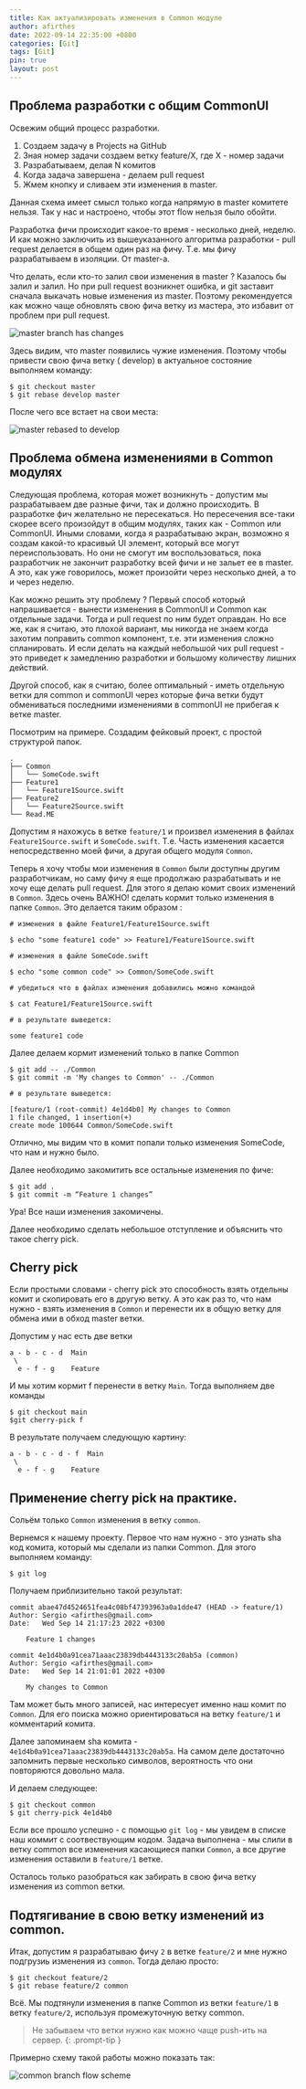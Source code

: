 ```yaml
---
title: Как актуализировать изменения в Common модуле
author: afirthes
date: 2022-09-14 22:35:00 +0800
categories: [Git]
tags: [Git]
pin: true
layout: post
---
```


## Проблема разработки с общим CommonUI

Освежим общий процесс разработки.

1. Создаем задачу в Projects на GitHub
2. Зная номер задачи создаем ветку feature/X, где X - номер задачи
3. Разрабатываем, делая N комитов
4. Когда задача завершена - делаем pull request
5. Жмем кнопку и сливаем эти изменения в master.

Данная схема имеет смысл только когда напрямую в master комитете нельзя. Так у нас и настроено, чтобы этот flow нельзя
было обойти.

Разработка фичи происходит какое-то время - несколько дней, неделю. И как можно заключить из вышеуказанного алгоритма
разработки - pull request делается в общем один раз на фичу. Т.е. мы фичу разрабатываем в изоляции. От master-а.

Что делать, если кто-то залил свои изменения в master ? Казалось бы залил и залил. Но при pull request возникнет ошибка,
и git заставит сначала выкачать новые изменения из master. Поэтому рекомендуется как можно чаще обновлять свою фича
ветку из мастера, это избавит от проблем при pull request.

![master branch has changes](/assets/images/master-has-changes.png)

Здесь видим, что master появились чужие изменения. Поэтому чтобы привести свою фича ветку (
develop) в актуальное состояние выполняем команду:

```console
$ git checkout master
$ git rebase develop master
```

После чего все встает на свои места:

![master rebased to develop](/assets/images/mater-rebased.png)

## Проблема обмена изменениями в Common модулях

Следующая проблема, которая может возникнуть - допустим мы разрабатываем две разные фичи, так и должно происходить. В
разработке фич желательно не пересекаться. Но пересечения все-таки скорее всего произойдут в общим модулях, таких как -
Common или CommonUI. Иными словами, когда я разрабатываю экран, возможно я создам какой-то красивый UI элемент, который
все могут переиспользовать. Но они не смогут им воспользоваться, пока разработчик не закончит разработку всей фичи и не
зальет ее в master. А это, как уже говорилось, может произойти через несколько дней, а то и через неделю.

Как можно решить эту проблему ? Первый способ который напрашивается - вынести изменения в CommonUI и Common как
отдельные задачи. Тогда и pull request по ним будет оправдан. Но все же, как я считаю, это плохой вариант, мы никогда не
знаем когда захотим поправить common компонент, т.е. эти изменения сложно спланировать. И если делать на каждый
небольшой чих pull request - это приведет к замедлению разработки и большому количеству лишних действий.

Другой способ, как я считаю, более оптимальный - иметь отдельную ветки для common и commonUI через которые фича ветки
будут обмениваться последними изменениями в commonUI не прибегая к ветке master.

Посмотрим на примере. Создадим фейковый проект, с простой структурой папок.

```console
.
├── Common
│   └── SomeCode.swift
├── Feature1
│   └── Feature1Source.swift
├── Feature2
│   └── Feature2Source.swift
└── Read.ME
```

Допустим я нахожусь в ветке `feature/1` и произвел изменения в файлах `Feature1Source.swift` и `SomeCode.swift`. Т.е. Часть
изменения касается непосредственно моей фичи, а другая общего модуля `Common`.

Теперь я хочу чтобы мои изменения в `Common` были доступны другим разработчикам, но саму фичу я еще продолжаю
разрабатывать и не хочу еще делать pull request. Для этого я делаю комит своих изменений в `Common`. Здесь очень ВАЖНО!
сделать кормит только изменения в папке `Common`. Это делается таким образом :

```console
# изменения в файле Feature1/Feature1Source.swift

$ echo "some feature1 code" >> Feature1/Feature1Source.swift

# изменения в файле SomeCode.swift

$ echo "some common code" >> Common/SomeCode.swift

# убедиться что в файлах изменения добавились можно командой

$ cat Feature1/Feature1Source.swift

# в результате выведется:

some feature1 code
```

Далее делаем кормит изменений только в папке Common

```console
$ git add -- ./Common
$ git commit -m 'My changes to Common' -- ./Common

# в результате выведется:

[feature/1 (root-commit) 4e1d4b0] My changes to Common
1 file changed, 1 insertion(+)
create mode 100644 Common/SomeCode.swift
```

Отлично, мы видим что в комит попали только изменения SomeCode, что нам и нужно было.

Далее необходимо закомитить все остальные изменения по фиче:

```console
$ git add .
$ git commit -m “Feature 1 changes”
```

Ура! Все наши изменения закомичены.

Далее необходимо сделать небольшое отступление и объяснить что такое cherry pick.

## Cherry pick

Если простыми словами - cherry pick это способность взять отдельны комит и скопировать его в другую ветку. А это как раз
то, что нам нужно - взять изменения в `Common` и перенести их в общую ветку для обмена ими в обход master ветки.

Допустим у нас есть две ветки

```console
a - b - c - d  Main
 \
  e - f - g    Feature
```

И мы хотим кормит f перенести в ветку `Main`. Тогда выполняем две команды

```console
$ git checkout main
$git cherry-pick f
```

В результате получаем следующую картину:

```console
a - b - c - d - f  Main
 \
  e - f - g    Feature
```

## Применение cherry pick на практике.

Сольём только `Common` изменения в ветку `common`.

Вернемся к нашему проекту. Первое что нам нужно - это узнать sha код комита, который мы сделали из папки Common. Для
этого выполняем команду:

```console
$ git log
```

Получаем приблизительно такой результат:

```console
commit abae47d4524651fea4c08bf47393963a0a1dde47 (HEAD -> feature/1)
Author: Sergio <afirthes@gmail.com>
Date:   Wed Sep 14 21:17:23 2022 +0300

    Feature 1 changes

commit 4e1d4b0a91cea71aaac23839db4443133c20ab5a (common)
Author: Sergio <afirthes@gmail.com>
Date:   Wed Sep 14 21:01:01 2022 +0300

    My changes to Common

```

Там может быть много записей, нас интересует именно наш комит по `Common`. Для его поиска можно ориентироваться на
ветку `feature/1` и комментарий комита.

Далее запоминаем sha комита - `4e1d4b0a91cea71aaac23839db4443133c20ab5a`. На самом деле достаточно запомнить первые
несколько символов, вероятность что они повторяются довольно мала.

И делаем следующее:
```console
$ git checkout common
$ git cherry-pick 4e1d4b0
```

Если все прошло успешно - с помощью `git log` - мы увидем в списке наш коммит с соотвествующим кодом. Задача выполнена -
мы слили в ветку common все изменения касающиеся папки `Common`, а все другие изменения оставили в `feature/1` ветке.

Осталось только разобраться как забирать в свою фича ветку изменения из common ветки.

## Подтягивание в свою ветку изменений из common.

Итак, допустим я разрабатываю фичу `2` в ветке `feature/2` и мне нужно подгрузиь изменения из `common`. Тогда делаю просто:
```console
$ git checkout feature/2
$ git rebase feature/2 common
```

Всё. Мы подтянули изменения в папке Common из ветки `feature/1` в ветку `feature/2`, используя промежуточную ветку common.

>Не забываем что ветки нужно как можно чаще push-ить на сервер.
{: .prompt-tip }

Примерно схему такой работы можно показать так:

![common branch flow scheme](/assets/images/common-flow-scheme.png)




